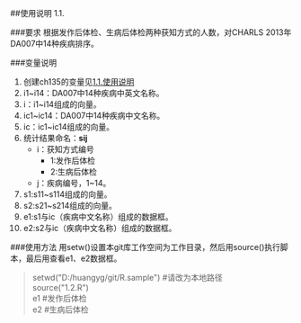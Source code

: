##使用说明
1.1.

###要求
根据发作后体检、生病后体检两种获知方式的人数，对CHARLS 2013年DA007中14种疾病排序。

###变量说明
1. 创建ch135的变量见[1.1.使用说明](1.1.md)
2. i1~i14：DA007中14种疾病中英文名称。
3. i：i1~i14组成的向量。
4. ic1~ic14：DA007中14种疾病中文名称。
5. ic：ic1~ic14组成的向量。
6. 统计结果命名：**sij**
	* i：获知方式编号
		* 1:发作后体检
		* 2:生病后体检
	* j：疾病编号，1~14。
7. s1:s11~s114组成的向量。
8. s2:s21~s214组成的向量。
9. e1:s1与ic（疾病中文名称）组成的数据框。
10. e2:s2与ic（疾病中文名称）组成的数据框。

###使用方法
用setw()设置本git库工作空间为工作目录，然后用source()执行脚本，最后用查看e1、e2数据框。
> setwd("D:/huangyg/git/R.sample")  #请改为本地路径  
> source("1.2.R")   
> e1  #发作后体检  
> e2  #生病后体检  
